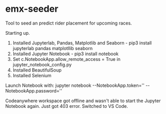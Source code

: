 # emx-seeder
Tool to seed an predict rider placement for upcoming races.

Starting up.
1. Installed Jupyterlab, Pandas, Matplotlib and Seaborn - pip3 install jupyterlab pandas matplotllib seaborn
2. Installed Jupyter Notebook - pip3 install notebook
3. Set c.NotebookApp.allow_remote_access = True in jupyter_notebook_config.py
4. Installed BeautifulSoup
5. Installed Selenium

Launch Notebook with: jupyter notebook --NotebookApp.token='' --NotebookApp.password=''

Codeanywhere workspace got offline and wasn't able to start the Jupyter Notebook again. Just got 403 error. Switched to VS Code.
